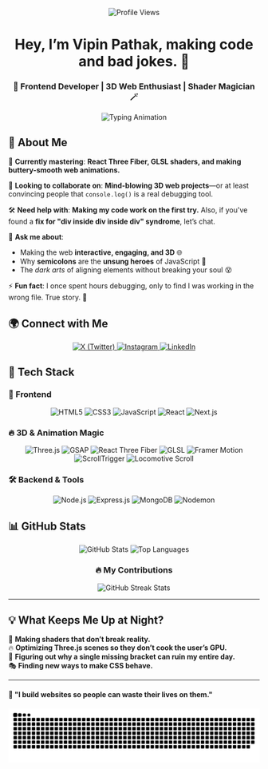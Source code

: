 <!-- Profile Views -->
<p align="center">
  <img src="https://komarev.com/ghpvc/?username=vipin018&label=Profile%20views&color=0e75b6&style=flat" alt="Profile Views" />
</p>

<h1 align="center">Hey, I’m Vipin Pathak, making code and bad jokes. 👋</h1>
<h3 align="center">🚀 Frontend Developer | 3D Web Enthusiast | Shader Magician 🪄</h3>

<p align="center">
  <img src="https://readme-typing-svg.herokuapp.com?font=Satisfy&weight=600&size=20&pause=1000&color=afafaf&width=580&lines=Crafting+3D+Web+Experiences+with+Three.js+%26+Shaders!;Making+CSS+Behave+One+Div+at+a+Time!;Debugging+More+Than+Watching+Netflix!;Turning+Ideas+into+Interactive+Magic!+✨" alt="Typing Animation"/>
</p>



## 💫 About Me
🎯 **Currently mastering**: **React Three Fiber, GLSL shaders, and making buttery-smooth web animations.**  

👯 **Looking to collaborate on**: **Mind-blowing 3D web projects**—or at least convincing people that `console.log()` is a real debugging tool.  

🛠 **Need help with**: **Making my code work on the first try.** Also, if you've found a **fix for "div inside div inside div" syndrome**, let’s chat.  

💬 **Ask me about**:  
- Making the web **interactive, engaging, and 3D** 🌐  
- Why **semicolons** are the **unsung heroes** of JavaScript 💛  
- The *dark arts* of aligning elements without breaking your soul 😵  

⚡ **Fun fact**: I once spent hours debugging, only to find I was working in the wrong file. True story. 🤡  


## 🌍 Connect with Me
<p align="center">
  <a href="https://x.com/vpnpathak0" target="_blank">
    <img src="https://img.shields.io/badge/X-000000?style=for-the-badge&logo=x&logoColor=white" alt="X (Twitter)" />
  </a>
  <a href="https://instagram.com/vipinpathak0" target="_blank">
    <img src="https://img.shields.io/badge/Instagram-%23E4405F.svg?style=for-the-badge&logo=Instagram&logoColor=white" alt="Instagram" />
  </a>
  <a href="https://www.linkedin.com/in/vipinpathak0/" target="_blank">
    <img src="https://img.shields.io/badge/LinkedIn-%230077B5.svg?style=for-the-badge&logo=linkedin&logoColor=white" alt="LinkedIn" />
  </a>
</p>



## 🚀 Tech Stack

### 🎨 Frontend
<p align="center">
  <img src="https://img.shields.io/badge/HTML5-%23E34F26.svg?style=for-the-badge&logo=html5&logoColor=white" alt="HTML5" />
  <img src="https://img.shields.io/badge/CSS3-%231572B6.svg?style=for-the-badge&logo=css3&logoColor=white" alt="CSS3" />
  <img src="https://img.shields.io/badge/JavaScript-%23323330.svg?style=for-the-badge&logo=javascript&logoColor=%23F7DF1E" alt="JavaScript" />
  <img src="https://img.shields.io/badge/React-%2320232a.svg?style=for-the-badge&logo=react&logoColor=%2361DAFB" alt="React" />
  <img src="https://img.shields.io/badge/Next.js-black?style=for-the-badge&logo=next.js&logoColor=white" alt="Next.js" />
</p>

### 🔥 3D & Animation Magic
<p align="center">
  <img src="https://img.shields.io/badge/Three.js-000000?style=for-the-badge&logo=three.js&logoColor=white" alt="Three.js" />
  <img src="https://img.shields.io/badge/GSAP-%2326a69a.svg?style=for-the-badge&logo=greensock&logoColor=white" alt="GSAP" />
  <img src="https://img.shields.io/badge/React%20Three%20Fiber-%23000.svg?style=for-the-badge&logo=react&logoColor=%2361DAFB" alt="React Three Fiber" />
  <img src="https://img.shields.io/badge/GLSL-%23ff8800.svg?style=for-the-badge&logo=opengl&logoColor=white" alt="GLSL" />
  <img src="https://img.shields.io/badge/Framer%20Motion-%231F1F1F.svg?style=for-the-badge&logo=framer&logoColor=white" alt="Framer Motion" />
  <img src="https://img.shields.io/badge/ScrollTrigger-%23ff6f61.svg?style=for-the-badge&logo=greensock&logoColor=white" alt="ScrollTrigger" />
  <img src="https://img.shields.io/badge/Locomotive%20Scroll-%23FF6A5C.svg?style=for-the-badge&logo=locomotive-scroll&logoColor=white" alt="Locomotive Scroll" />
</p>


### 🛠 Backend & Tools
<p align="center">
  <img src="https://img.shields.io/badge/Node.js-6DA55F?style=for-the-badge&logo=node.js&logoColor=white" alt="Node.js" />
  <img src="https://img.shields.io/badge/Express.js-%23000000.svg?style=for-the-badge&logo=express&logoColor=white" alt="Express.js" />
  <img src="https://img.shields.io/badge/MongoDB-%2347A248.svg?style=for-the-badge&logo=mongodb&logoColor=white" alt="MongoDB" />
  <img src="https://img.shields.io/badge/Nodemon-%23323330.svg?style=for-the-badge&logo=nodemon&logoColor=%BBDEAD" alt="Nodemon" />
</p>


## 📊 GitHub Stats
<p align="center">
  <img src="https://github-readme-stats.vercel.app/api?username=vipin018&show_icons=true&theme=radical&hide_border=true" alt="GitHub Stats" />
  <img src="https://github-readme-stats.vercel.app/api/top-langs/?username=vipin018&theme=radical&hide_border=true&layout=compact" alt="Top Languages" />
</p>

<h3 align="center">🔥 My Contributions</h3>
<p align="center">
  <img src="https://github-readme-streak-stats.herokuapp.com/?user=vipin018&theme=radical&hide_border=true" alt="GitHub Streak Stats" />
</p>

---

## 💡 What Keeps Me Up at Night?
🚀 **Making shaders that don’t break reality.**  
🔥 **Optimizing Three.js scenes so they don’t cook the user’s GPU.**  
🤯 **Figuring out why a single missing bracket can ruin my entire day.**  
🎭 **Finding new ways to make CSS behave.**  

---

#### 🚀 "I build websites so people can waste their lives on them."

<div align="center">
  <img src="https://raw.githubusercontent.com/platane/snk/output/github-contribution-grid-snake-dark.svg" alt="Snake animation" />
</div>
